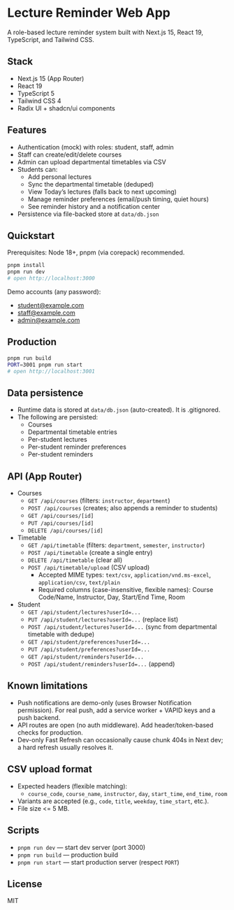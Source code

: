 # Lecture Reminder Web App

A role-based lecture reminder system built with Next.js 15, React 19, TypeScript, and Tailwind CSS.

## Stack
- Next.js 15 (App Router)
- React 19
- TypeScript 5
- Tailwind CSS 4
- Radix UI + shadcn/ui components

## Features
- Authentication (mock) with roles: student, staff, admin
- Staff can create/edit/delete courses
- Admin can upload departmental timetables via CSV
- Students can:
  - Add personal lectures
  - Sync the departmental timetable (deduped)
  - View Today’s lectures (falls back to next upcoming)
  - Manage reminder preferences (email/push timing, quiet hours)
  - See reminder history and a notification center
- Persistence via file-backed store at `data/db.json`

## Quickstart
Prerequisites: Node 18+, pnpm (via corepack) recommended.

```bash
pnpm install
pnpm run dev
# open http://localhost:3000
```

Demo accounts (any password):
- student@example.com
- staff@example.com
- admin@example.com

## Production
```bash
pnpm run build
PORT=3001 pnpm run start
# open http://localhost:3001
```

## Data persistence
- Runtime data is stored at `data/db.json` (auto-created). It is .gitignored.
- The following are persisted:
  - Courses
  - Departmental timetable entries
  - Per-student lectures
  - Per-student reminder preferences
  - Per-student reminders

## API (App Router)
- Courses
  - `GET /api/courses` (filters: `instructor`, `department`)
  - `POST /api/courses` (creates; also appends a reminder to students)
  - `GET /api/courses/[id]`
  - `PUT /api/courses/[id]`
  - `DELETE /api/courses/[id]`
- Timetable
  - `GET /api/timetable` (filters: `department`, `semester`, `instructor`)
  - `POST /api/timetable` (create a single entry)
  - `DELETE /api/timetable` (clear all)
  - `POST /api/timetable/upload` (CSV upload)
    - Accepted MIME types: `text/csv`, `application/vnd.ms-excel`, `application/csv`, `text/plain`
    - Required columns (case-insensitive, flexible names): Course Code/Name, Instructor, Day, Start/End Time, Room
- Student
  - `GET /api/student/lectures?userId=...`
  - `PUT /api/student/lectures?userId=...` (replace list)
  - `POST /api/student/lectures?userId=...` (sync from departmental timetable with dedupe)
  - `GET /api/student/preferences?userId=...`
  - `PUT /api/student/preferences?userId=...`
  - `GET /api/student/reminders?userId=...`
  - `POST /api/student/reminders?userId=...` (append)

## Known limitations
- Push notifications are demo-only (uses Browser Notification permission). For real push, add a service worker + VAPID keys and a push backend.
- API routes are open (no auth middleware). Add header/token-based checks for production.
- Dev-only Fast Refresh can occasionally cause chunk 404s in Next dev; a hard refresh usually resolves it.

## CSV upload format
- Expected headers (flexible matching):
  - `course_code`, `course_name`, `instructor`, `day`, `start_time`, `end_time`, `room`
- Variants are accepted (e.g., `code`, `title`, `weekday`, `time_start`, etc.).
- File size <= 5 MB.

## Scripts
- `pnpm run dev` — start dev server (port 3000)
- `pnpm run build` — production build
- `pnpm run start` — start production server (respect `PORT`)

## License
MIT
